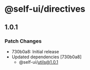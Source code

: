 # @self-ui/directives

## 1.0.1

### Patch Changes

- 730b0a8: Initial release
- Updated dependencies [730b0a8]
  - @self-ui/utils@1.0.1
